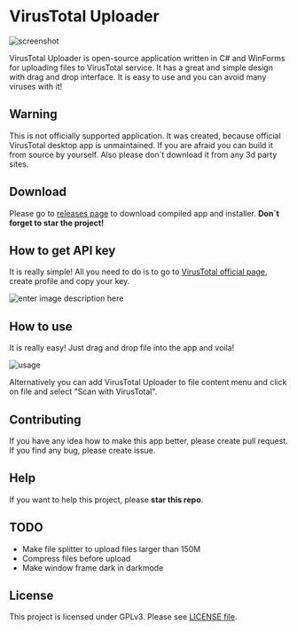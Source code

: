 ﻿# VirusTotal Uploader
![screenshot](https://i.imgur.com/LYcPGdC.png)

VirusTotal Uploader is open-source application written in C# and WinForms for uploading files to VirusTotal service. It has a great and simple design with drag and drop interface. It is easy to use and you can avoid many viruses with it!

## Warning
This is not officially supported application. It was created, because official VirusTotal desktop app is unmaintained. If you are afraid you can build it from source by yourself. Also please don´t download it from any 3d party sites.

## Download
Please go to [releases page](https://github.com/SamuelTulach/VirusTotalUploader/releases) to download compiled app and installer. **Don´t forget to star the project!**

## How to get API key
It is really simple! All you need to do is to go to [VirusTotal official page](https://www.virustotal.com/), create profile and copy your key.

![enter image description here](https://i.imgur.com/28gAgkE.gif)

## How to use
It is really easy! Just drag and drop file into the app and voila!

![usage](https://i.imgur.com/iEpbruh.gif)

Alternatively you can add VirusTotal Uploader to file content menu and click on file and select "Scan with VirusTotal".

## Contributing
If you have any idea how to make this app better, please create pull request. If you find any bug, please create issue.

## Help
If you want to help this project, please **star this repo**.

## TODO

 - Make file splitter to upload files larger than 150M
 - Compress files before upload
 - Make window frame dark in darkmode

## License
This project is licensed under GPLv3. Please see [LICENSE file](https://github.com/SamuelTulach/VirusTotalUploader/blob/master/LICENSE).

